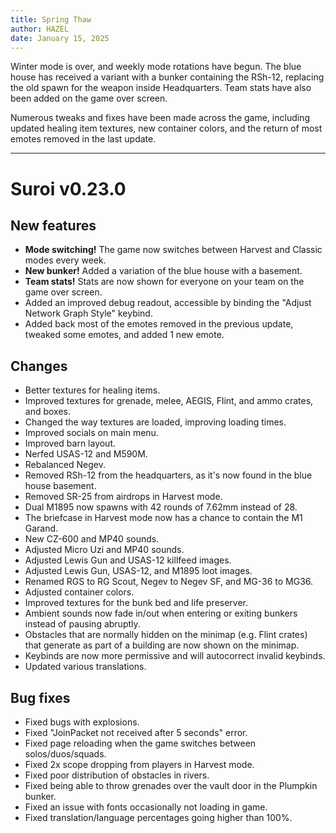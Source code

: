 ```yaml
---
title: Spring Thaw
author: HAZEL
date: January 15, 2025
---
```

Winter mode is over, and weekly mode rotations have begun. The blue house has received a variant with a bunker containing the RSh-12, replacing the old spawn for the weapon inside Headquarters. Team stats have also been added on the game over screen.

Numerous tweaks and fixes have been made across the game, including updated healing item textures, new container colors, and the return of most emotes removed in the last update.
***
# Suroi v0.23.0

## New features
- **Mode switching!** The game now switches between Harvest and Classic modes every week.
- **New bunker!** Added a variation of the blue house with a basement.
- **Team stats!** Stats are now shown for everyone on your team on the game over screen.
- Added an improved debug readout, accessible by binding the "Adjust Network Graph Style" keybind.
- Added back most of the emotes removed in the previous update, tweaked some emotes, and added 1 new emote.

## Changes
- Better textures for healing items.
- Improved textures for grenade, melee, AEGIS, Flint, and ammo crates, and boxes.
- Changed the way textures are loaded, improving loading times.
- Improved socials on main menu.
- Improved barn layout.
- Nerfed USAS-12 and M590M.
- Rebalanced Negev.
- Removed RSh-12 from the headquarters, as it's now found in the blue house basement.
- Removed SR-25 from airdrops in Harvest mode.
- Dual M1895 now spawns with 42 rounds of 7.62mm instead of 28.
- The briefcase in Harvest mode now has a chance to contain the M1 Garand.
- New CZ-600 and MP40 sounds.
- Adjusted Micro Uzi and MP40 sounds.
- Adjusted Lewis Gun and USAS-12 killfeed images.
- Adjusted Lewis Gun, USAS-12, and M1895 loot images.
- Renamed RGS to RG Scout, Negev to Negev SF, and MG-36 to MG36.
- Adjusted container colors.
- Improved textures for the bunk bed and life preserver.
- Ambient sounds now fade in/out when entering or exiting bunkers instead of pausing abruptly.
- Obstacles that are normally hidden on the minimap (e.g. Flint crates) that generate as part of a building are now shown on the minimap.
- Keybinds are now more permissive and will autocorrect invalid keybinds.
- Updated various translations.

## Bug fixes
- Fixed bugs with explosions.
- Fixed "JoinPacket not received after 5 seconds" error.
- Fixed page reloading when the game switches between solos/duos/squads.
- Fixed 2x scope dropping from players in Harvest mode.
- Fixed poor distribution of obstacles in rivers.
- Fixed being able to throw grenades over the vault door in the Plumpkin bunker.
- Fixed an issue with fonts occasionally not loading in game.
- Fixed translation/language percentages going higher than 100%.
